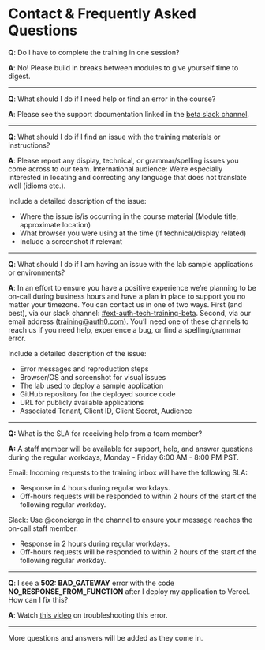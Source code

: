 # Contact & Frequently Asked Questions


**Q**: Do I have to complete the training in one session?

**A**: No! Please build in breaks between modules to give yourself time to digest.

---

**Q**: What should I do if I need help or find an error in the course?

**A**: Please see the support documentation linked in the [beta slack channel](https://auth0.slack.com/archives/C01GT5P5HRB).

---

**Q**: What should I do if I find an issue with the training materials or instructions?

**A**: Please report any display, technical, or grammar/spelling issues you come across to our team. International audience: We’re especially interested in locating and correcting any language that does not translate well (idioms etc.). 

Include a detailed description of the issue:

- Where the issue is/is occurring in the course material (Module title, approximate location)
- What browser you were using at the time (if technical/display related)
- Include a screenshot if relevant

---

**Q**: What should I do if I am having an issue with the lab sample applications or environments?

**A**: In an effort to ensure you have a positive experience we’re planning to be on-call during business hours and have a plan in place to support you no matter your timezone. You can contact us in one of two ways. First (and best), via our slack channel: [#ext-auth-tech-training-beta](https://auth0.slack.com/archives/C01GT5P5HRB). Second, via our email address (training@auth0.com). You’ll need one of these channels to reach us if you need help, experience a bug, or find a spelling/grammar error.

Include a detailed description of the issue:

- Error messages and reproduction steps
- Browser/OS and screenshot for visual issues
- The lab used to deploy a sample application
- GitHub repository for the deployed source code
- URL for publicly available applications
- Associated Tenant, Client ID, Client Secret, Audience 

---

**Q:** What is the SLA for receiving help from a team member?

**A:** A staff member will be available for support, help, and answer questions during the regular workdays, Monday - Friday 6:00 AM - 8:00 PM PST.

Email: Incoming requests to the training inbox will have the following SLA:
- Response in 4 hours during regular workdays.
- Off-hours requests will be responded to within 2 hours of the start of the following regular workday.

Slack: Use @concierge in the channel to ensure your message reaches the on-call staff member.
- Response in 2 hours during regular workdays.
- Off-hours requests will be responded to within 2 hours of the start of the following regular workday.

---

**Q**: I see a **502: BAD_GATEWAY** error with the code **NO_RESPONSE_FROM_FUNCTION** after I deploy my application to Vercel. How can I fix this?

**A**: Watch [this video](https://auth0-1.wistia.com/medias/t48iertwqs) on troubleshooting this error.

---

More questions and answers will be added as they come in. 
